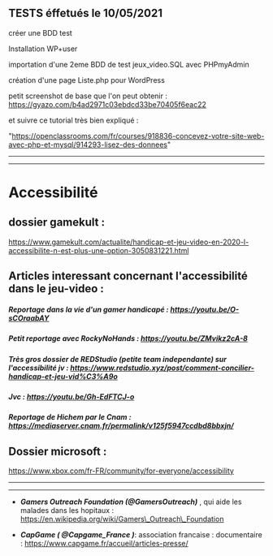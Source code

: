 TESTS éffetués le 10/05/2021
----------------------------

créer une BDD test

Installation WP+user

importation d'une 2eme BDD de test jeux\_video.SQL avec PHPmyAdmin

création d'une page Liste.php pour WordPress

petit screenshot de base que l'on peut obtenir : https://gyazo.com/b4ad2971c03ebdcd33be70405f6eac22

et suivre ce tutorial très bien expliqué :

"https://openclassrooms.com/fr/courses/918836-concevez-votre-site-web-avec-php-et-mysql/914293-lisez-des-donnees"

-------------------------------------------------------------------------------------------------------------------------------------------------------
-------------------------------------------------------------------------------------------------------------------------------------------------------

# Accessibilité

## dossier gamekult :


https://www.gamekult.com/actualite/handicap-et-jeu-video-en-2020-l-accessibilite-n-est-plus-une-option-3050831221.html

## Articles interessant concernant l'accessibilité dans le jeu-video :


##### Reportage dans la vie d'un gamer handicapé : https://youtu.be/O-sCOraabAY

##### Petit reportage avec RockyNoHands : https://youtu.be/ZMvikz2cA-8

##### Très gros dossier de REDStudio (petite team independante) sur l'accessibilité jv : https://www.redstudio.xyz/post/comment-concilier-handicap-et-jeu-vid%C3%A9o

##### Jvc : https://youtu.be/Gh-EdFTCJ-o

##### Reportage de Hichem par le Cnam : https://mediaserver.cnam.fr/permalink/v125f5947ccdbd8bbxjn/

## Dossier microsoft :


https://www.xbox.com/fr-FR/community/for-everyone/accessibility

-------------------------------------------------------------------------------------------------------------------------------------------------------
-------------------------------------------------------------------------------------------------------------------------------------------------------



-   **_Gamers Outreach Foundation (@GamersOutreach)_** , qui aide les malades dans les hopitaux : https://en.wikipedia.org/wiki/Gamers\_Outreach\_Foundation

-   **_CapGame ( @Capgame\_France )_**: association francaise : documentaire : https://www.capgame.fr/accueil/articles-presse/

  
